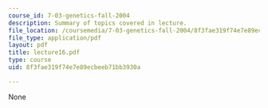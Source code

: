 ```yaml
---
course_id: 7-03-genetics-fall-2004
description: Summary of topics covered in lecture.
file_location: /coursemedia/7-03-genetics-fall-2004/8f3fae319f74e7e89ecbeeb71bb3930a_lecture16.pdf
file_type: application/pdf
layout: pdf
title: lecture16.pdf
type: course
uid: 8f3fae319f74e7e89ecbeeb71bb3930a

---
```

None